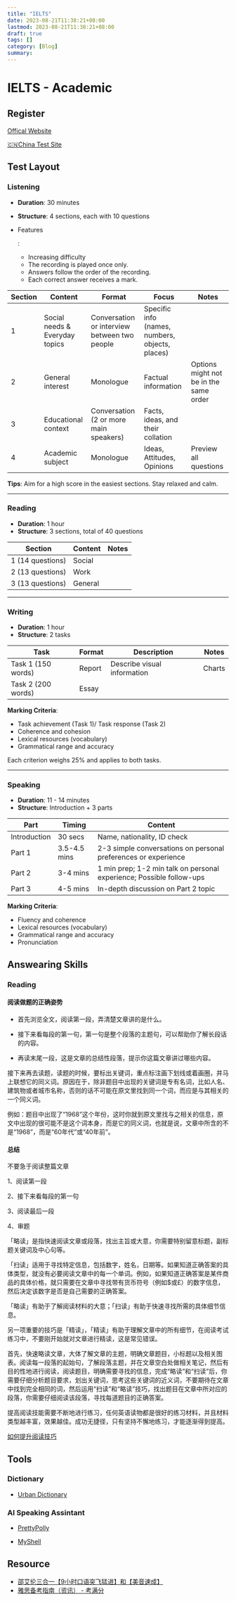 ```yaml
---
title: "IELTS"
date: 2023-08-21T11:38:21+08:00
lastmod: 2023-08-21T11:38:21+08:00
draft: true
tags: []
category: [Blog]
summary: 
---
```


# IELTS - Academic

## Register

[Offical Website](https://www.ielts.org)

[🇨🇳China Test Site](https://ielts.neea.cn/showTestCenters)

## Test Layout

### Listening

- **Duration**: 30 minutes

- **Structure**: 4 sections, each with 10 questions

- Features

  :

  - Increasing difficulty
  - The recording is played once only.
  - Answers follow the order of the recording.
  - Each correct answer receives a mark.

| Section | Content                        | Format                                       | Focus                                           | Notes                                  |
| ------- | ------------------------------ | -------------------------------------------- | ----------------------------------------------- | -------------------------------------- |
| 1       | Social needs & Everyday topics | Conversation or interview between two people | Specific info (names, numbers, objects, places) |                                        |
| 2       | General interest               | Monologue                                    | Factual information                             | Options might not be in the same order |
| 3       | Educational context            | Conversation (2 or more main speakers)       | Facts, ideas, and their collation               |                                        |
| 4       | Academic subject               | Monologue                                    | Ideas, Attitudes, Opinions                      | Preview all questions                  |

**Tips**: Aim for a high score in the easiest sections. Stay relaxed and calm.

------



### Reading

- **Duration**: 1 hour
- **Structure**: 3 sections, total of 40 questions

| Section          | Content | Notes |
| ---------------- | ------- | ----- |
| 1 (14 questions) | Social  |       |
| 2 (13 questions) | Work    |       |
| 3 (13 questions) | General |       |

------



### Writing

- **Duration**: 1 hour
- **Structure**: 2 tasks

| Task               | Format | Description                 | Notes  |
| ------------------ | ------ | --------------------------- | ------ |
| Task 1 (150 words) | Report | Describe visual information | Charts |
| Task 2 (200 words) | Essay  |                             |        |

**Marking Criteria**:

- Task achievement (Task 1)/ Task response (Task 2)
- Coherence and cohesion
- Lexical resources (vocabulary)
- Grammatical range and accuracy

Each criterion weighs 25% and applies to both tasks.

------



### Speaking

- **Duration**: 11 - 14 minutes
- **Structure**: Introduction + 3 parts

| Part         | Timing       | Content                                                      |
| ------------ | ------------ | ------------------------------------------------------------ |
| Introduction | 30 secs      | Name, nationality, ID check                                  |
| Part 1       | 3.5-4.5 mins | 2-3 simple conversations on personal preferences or experience |
| Part 2       | 3-4 mins     | 1 min prep; 1-2 min talk on personal experience; Possible follow-ups |
| Part 3       | 4-5 mins     | In-depth discussion on Part 2 topic                          |

**Marking Criteria**:

- Fluency and coherence
- Lexical resources (vocabulary)
- Grammatical range and accuracy
- Pronunciation

## Answearing Skills

### Reading

#### **阅读做题的正确姿势**

- 首先浏览全文，阅读第一段，弄清楚文章讲的是什么。

  

- 接下来看每段的第一句，第一句是整个段落的主题句，可以帮助你了解长段话的内容。

- 再读末尾一段，这是文章的总结性段落，提示你这篇文章讲过哪些内容。

接下来再去读题，读题的时候，要标出关键词，重点标注画下划线或着画圈，并马上联想它的同义词。原因在于，除非题目中出现的关键词是专有名词，比如人名、建筑物或者城市名称，否则的话不可能在原文里找到同一个词，而应是与其相关的一个同义词。

例如：题目中出现了“1968”这个年份，这时你就到原文里找与之相关的信息，原文中出现的很可能不是这个词本身，而是它的同义词，也就是说，文章中所含的不是“1968”，而是“60年代”或“40年前”。



#### **总结**

不要急于阅读整篇文章

1、阅读第一段

2、接下来看每段的第一句

3、阅读最后一段

4、审题



「略读」是指快速阅读文章或段落，找出主旨或大意，你需要特别留意标题，副标题关键词及中心句等。

「扫读」适用于寻找特定信息，包括数字，姓名，日期等。如果知道正确答案的具体类型，就没有必要阅读文章中的每一个单词。例如，如果知道正确答案是某件商品的具体价格，就只需要在文章中寻找带有货币符号（例如$或£）的数字信息，然后决定该数字是否是自己需要的正确答案。

「略读」有助于了解阅读材料的大意；「扫读」有助于快速寻找所需的具体细节信息。

另一项重要的技巧是「精读」，「精读」有助于理解文章中的所有细节，在阅读考试练习中，不要刚开始就对文章进行精读，这是常见错误。

首先，快速略读文章，大体了解文章的主题，明确文章题目，小标题以及相关图表。阅读每一段落的起始句，了解段落主题，并在文章空白处做相关笔记，然后有目的性地进行阅读，阅读题目，明确需要寻找的信息，完成“略读”和“扫读”后，你需要仔细分析题目要求，划出关键词，思考这些关键词的近义词，不要期待在文章中找到完全相同的词，然后运用“扫读”和“略读”技巧，找出题目在文章中所对应的段落，你需要仔细阅读该段落，寻找每道题目的正确答案。

提高阅读技能需要不断地进行练习，任何英语读物都是很好的练习材料，并且材料类型越丰富，效果越佳。成功无捷径，只有坚持不懈地练习，才能逐渐得到提高。

[如何提升阅读技巧](https://ielts.kmf.com/beikao/detail/9/1)

## Tools

### Dictionary

- [Urban Dictionary](https://www.urbandictionary.com)

### AI Speaking Assintant

- [PrettyPolly](https://www.prettypolly.app/app)

- [MyShell](https://myshell.ai/)

## Resource

- [邵艾伦三合一【9小时口语突飞猛进】和【美音速成】](https://www.bilibili.com/cheese/play/ss1060?csource=private_space_class_null&spm_id_from=333.999.0.0)
- [雅思备考指南（资讯） - 考满分](https://ielts.kmf.com/beikao/index)
